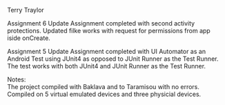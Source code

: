Terry Traylor

Assignment 6 Update
Assignment completed with second activity protections.  Updated filke works with request for permissions from app iside onCreate.

Assignment 5 Update
Assignment completed with UI Automator as an Android Test using JUnit4 as opposed to JUnit Runner as the Test Runner.  The test works with
both JUnit4 and JUnit Runner as the Test Runner.  

Notes:  
The project compiled with Baklava and to Taramisou with no errors.  Compiled on 5 virtual emulated devices and three physicial devices.
